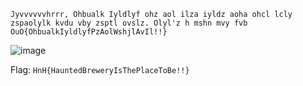 `Jyvvvvvvhrrr, Ohbualk Iyldlyf ohz aol ilza iyldz aoha ohcl lcly zspaolylk kvdu vby zsptl ovslz. Olyl'z h mshn mvy fvb OuO{OhbualkIyldlyfPzAolWshjlAvIl!!}`

![image](https://github.com/x03ee/CTF-Writeup/blob/main/2024/Hackers-N-Hops-2024/Crypto/Slimy%20Substitution/s1f.PNG)

Flag: `HnH{HauntedBreweryIsThePlaceToBe!!}`
